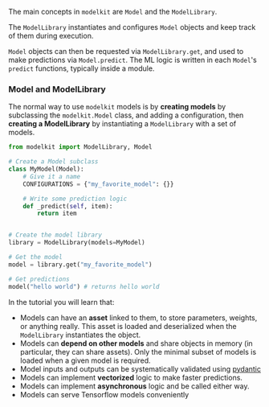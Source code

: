 
The main concepts in `modelkit` are `Model` and the `ModelLibrary`.

The `ModelLibrary` instantiates and configures `Model` objects
and keep track of them during execution. 

`Model` objects can then be requested via `ModelLibrary.get`, and used to make predictions via `Model.predict`. The ML logic is written in each `Model`'s `predict` functions, typically inside a module.

### Model and ModelLibrary

The normal way to use `modelkit` models is by **creating models** by subclassing the `modelkit.Model` class, and adding a configuration, then **creating a ModelLibrary** by instantiating a `ModelLibrary` with a set of models.

```python
from modelkit import ModelLibrary, Model

# Create a Model subclass
class MyModel(Model):
    # Give it a name
    CONFIGURATIONS = {"my_favorite_model": {}}

    # Write some prediction logic
    def _predict(self, item):
        return item


# Create the model library
library = ModelLibrary(models=MyModel)

# Get the model
model = library.get("my_favorite_model")

# Get predictions
model("hello world") # returns hello world
```


In the tutorial you will learn that:

- Models can have an **asset** linked to them, to store parameters, weights, or anything really. This asset is loaded and deserialized when the `ModelLibrary` instantiates the object.
- Models can **depend on other models** and share objects in memory (in particular, they can share assets). Only the minimal subset of models is loaded when a given model is required.
- Model inputs and outputs can be systematically validated using [pydantic](https://pydantic-docs.helpmanual.io/)
- Models can implement **vectorized** logic to make faster predictions.
- Models can implement **asynchronous** logic and be called either way.
- Models can serve Tensorflow models conveniently


